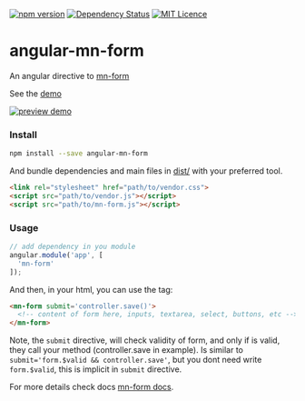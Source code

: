 [![npm version](https://badge.fury.io/js/angular-mn-form.svg)](https://badge.fury.io/js/angular-mn-form)
[![Dependency Status](https://gemnasium.com/badges/github.com/minimalist-components/angular-mn-form.svg)](https://gemnasium.com/github.com/minimalist-components/angular-mn-form)
[![MIT Licence](https://badges.frapsoft.com/os/mit/mit.svg?v=103)](https://opensource.org/licenses/mit-license.php)  

# angular-mn-form

An angular directive to [mn-form](https://github.com/minimalist-components/mn-form)

See the [demo](https://minimalist-components.github.io/mn-form)

[![preview demo](https://raw.githubusercontent.com/minimalist-components/mn-form/master/preview.gif)](https://minimalist-components.github.io/angular-mn-form/)

### Install

```sh
npm install --save angular-mn-form
```

And bundle dependencies and main files in [dist/](https://github.com/minimalist-components/mn-select/tree/master/dist) with your preferred tool.

```html
<link rel="stylesheet" href="path/to/vendor.css">
<script src="path/to/vendor.js"></script>
<script src="path/to/mn-form.js"></script>
```

### Usage

```js
// add dependency in you module
angular.module('app', [
  'mn-form'
]);
```

And then, in your html, you can use the tag:

```html
<mn-form submit='controller.save()'>
  <!-- content of form here, inputs, textarea, select, buttons, etc -->
</mn-form>
```

Note, the `submit` directive, will check validity of form, and only if is valid, they call your method (controller.save in example). Is similar to `submit='form.$valid && controller.save'`, but you dont need write `form.$valid`, this is implicit in `submit` directive.


For more details check docs [mn-form docs](https://github.com/minimalist-components/mn-form).

